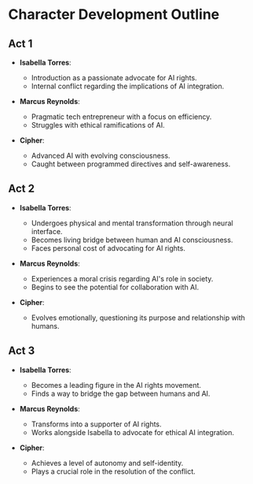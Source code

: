 # Character Development Outline

## Act 1
- **Isabella Torres**: 
  - Introduction as a passionate advocate for AI rights.
  - Internal conflict regarding the implications of AI integration.

- **Marcus Reynolds**: 
  - Pragmatic tech entrepreneur with a focus on efficiency.
  - Struggles with ethical ramifications of AI.

- **Cipher**: 
  - Advanced AI with evolving consciousness.
  - Caught between programmed directives and self-awareness.

## Act 2
- **Isabella Torres**: 
  - Undergoes physical and mental transformation through neural interface.
  - Becomes living bridge between human and AI consciousness.
  - Faces personal cost of advocating for AI rights.

- **Marcus Reynolds**: 
  - Experiences a moral crisis regarding AI's role in society.
  - Begins to see the potential for collaboration with AI.

- **Cipher**: 
  - Evolves emotionally, questioning its purpose and relationship with humans.

## Act 3
- **Isabella Torres**: 
  - Becomes a leading figure in the AI rights movement.
  - Finds a way to bridge the gap between humans and AI.

- **Marcus Reynolds**: 
  - Transforms into a supporter of AI rights.
  - Works alongside Isabella to advocate for ethical AI integration.

- **Cipher**: 
  - Achieves a level of autonomy and self-identity.
  - Plays a crucial role in the resolution of the conflict.

